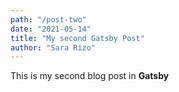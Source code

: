 ```yaml
---
path: "/post-two"
date: "2021-05-14"
title: "My second Gatsby Post"
author: "Sara Rizo"
---
```


This is my second blog post in **Gatsby**


